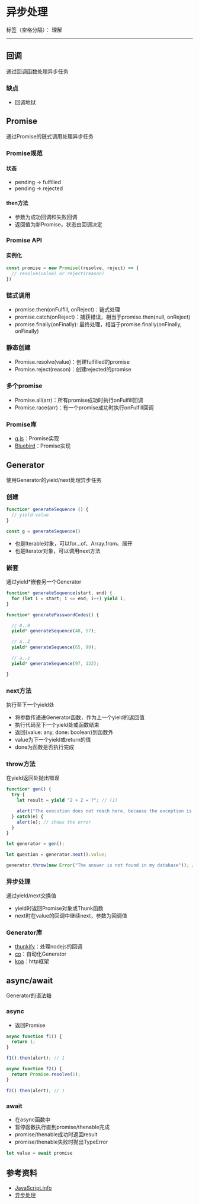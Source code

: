 # 异步处理

标签（空格分隔）： 理解

---

## 回调

通过回调函数处理异步任务

### 缺点

* 回调地狱

## Promise

通过Promise的链式调用处理异步任务

### Promise规范

#### 状态

* pending -> fulfilled
* pending -> rejected

#### then方法

* 参数为成功回调和失败回调
* 返回值为新Promise，状态由回调决定

### Promise API

#### 实例化

```javascript
const promise = new Promise((resolve, reject) => {
  // resolve(value) or reject(reason)
})
```

### 链式调用

* promise.then(onFulfill, onReject)：链式处理
* promise.catch(onReject)：捕获错误，相当于promise.then(null, onReject)
* promise.finally(onFinally): 最终处理，相当于promise.finally(onFinally, onFinally)

### 静态创建

* Promise.resolve(value)：创建fulfilled的promise
* Promise.reject(reason)：创建rejected的promise

### 多个promise

* Promise.all(arr)：所有promise成功时执行onFulfill回调
* Promise.race(arr)：有一个promise成功时执行onFulfill回调

### Promise库

* [q.js](https://github.com/kriskowal/q/blob/master/q.js)：Promise实现
* [Bluebird](https://github.com/petkaantonov/bluebird)：Promise实现

## Generator

使用Generator的yield/next处理异步任务

### 创建

```javascript
function* generateSequence () {
  // yield value
}

const g = generateSequence()
```

* 也是Iterable对象，可以for...of、Array.from、展开
* 也是Iterator对象，可以调用next方法

### 嵌套

通过yield*嵌套另一个Generator

```javascript
function* generateSequence(start, end) {
  for (let i = start; i <= end; i++) yield i;
}

function* generatePasswordCodes() {

  // 0..9
  yield* generateSequence(48, 57);

  // A..Z
  yield* generateSequence(65, 90);

  // a..z
  yield* generateSequence(97, 122);

}
```

### next方法

执行至下一个yield处

* 将参数传递进Generator函数，作为上一个yield的返回值
* 执行代码至下一个yield处或函数结束
* 返回{value: any, done: boolean}到函数外
 * value为下一个yield或return的值
 * done为函数是否执行完成

### throw方法

在yield返回处抛出错误

```javascript
function* gen() {
  try {
    let result = yield "2 + 2 = ?"; // (1)

    alert("The execution does not reach here, because the exception is thrown above");
  } catch(e) {
    alert(e); // shows the error
  }
}

let generator = gen();

let question = generator.next().value;

generator.throw(new Error("The answer is not found in my database")); // (2)
```

### 异步处理

通过yield/next交换值

* yield时返回Promise对象或Thunk函数
* next时在value的回调中继续next，参数为回调值

### Generator库

* [thunkify](https://github.com/tj/node-thunkify)：处理nodejs的回调
* [co](https://github.com/tj/co)：自动化Generator
* [koa](https://github.com/koajs/koa)：http框架

## async/await

Generator的语法糖

### async

* 返回Promise

```javascript
async function f1() {
  return 1;
}

f1().then(alert); // 1

async function f2() {
  return Promise.resolve(1);
}

f2().then(alert); // 1
```

### await

* 在async函数中
* 暂停函数执行直到promise/thenable完成
 * promise/thenable成功时返回result
 * promise/thenable失败时抛出TypeError

```javascript
let value = await promise
```

## 参考资料

* [JavaScript.info](https://javascript.info/)
* [异步处理](http://codingdict.com/article/22485)
